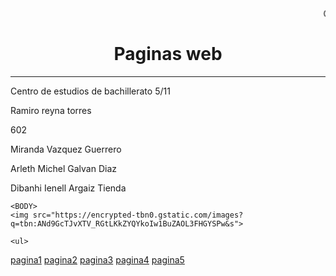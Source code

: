<HTML>
  <HEAD>
   <TITLE>Portada</TITLE>
   </HEAD>

   <BODY>
      <marquee>CENTRO DE ESTUDIOS DE BACHILLERATO CEB 5/11</marquee>
   <CENTER><H1>Paginas web</H1></CENTER>
    <HR>
    <P>Centro de estudios de bachillerato 5/11
    <P>Ramiro reyna torres 
    <P> 602
    <P>Miranda Vazquez Guerrero
    <P>Arleth Michel Galvan Diaz
    <P>Dibanhi Ienell Argaiz Tienda
  <p> </p>
   
    <BODY>
    <img src="https://encrypted-tbn0.gstatic.com/images?q=tbn:ANd9GcTJvXTV_RGtLKkZYQYkoIw1BuZAOL3FHGYSPw&s">

    <ul>
<a href="https://mirandita02.github.io/pagina1/">pagina1</a>
<a href="https://mirandita02.github.io/pagina2/">pagina2</a>
<a href="https://mirandita02.github.io/pagina3/">pagina3</a>
<a href="https://mirandita02.github.io/pagina4/">pagina4</a>
<a href="https://mirandita02.github.io/pagina5/">pagina5</a>



